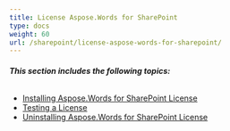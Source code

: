 ```yaml
---
title: License Aspose.Words for SharePoint
type: docs
weight: 60
url: /sharepoint/license-aspose-words-for-sharepoint/
---
```


###### **This section includes the following topics:**

- [Installing Aspose.Words for SharePoint License](/words/sharepoint/installing-aspose-words-for-sharepoint-license/)
- [Testing a License](/words/sharepoint/testing-a-license/)
- [Uninstalling Aspose.Words for SharePoint License](/words/sharepoint/uninstalling-aspose-words-for-sharepoint-license/)
